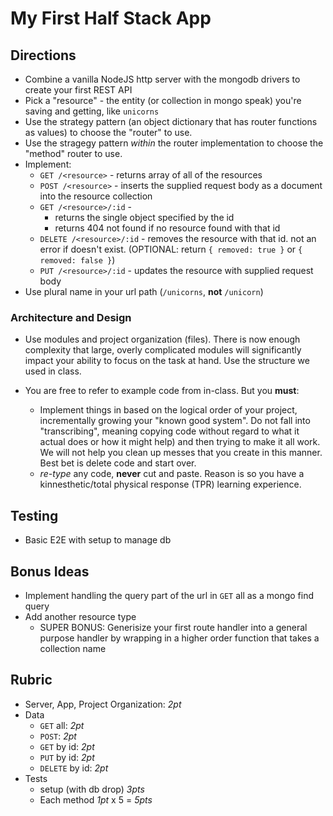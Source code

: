 My First Half Stack App
======

## Directions

* Combine a vanilla NodeJS http server with the mongodb drivers to create your first REST API
* Pick a "resource" - the entity (or collection in mongo speak) you're saving and getting, like `unicorns`
* Use the strategy pattern (an object dictionary that has router functions as values) to choose the "router" to use.
* Use the stragegy pattern _within_ the router implementation to choose the "method" router to use.
* Implement:
    * `GET /<resource>` - returns array of all of the resources
    * `POST /<resource>` - inserts the supplied request body as a document into the resource collection
    * `GET /<resource>/:id` -
      * returns the single object specified by the id
      * returns 404 not found if no resource found with that id    
    * `DELETE /<resource>/:id` - removes the resource with that id. not an error if doesn't exist. 
    (OPTIONAL: return `{ removed: true }` or `{ removed: false }`)
    * `PUT /<resource>/:id` - updates the resource with supplied request body
* Use plural name in your url path (`/unicorns`, **not** `/unicorn`)

### Architecture and Design

* Use modules and project organization (files). There is now enough complexity that large, overly complicated modules 
will significantly impact your ability to focus on the task at hand. Use the structure we used
in class.

* You are free to refer to example code from in-class. But you **must**:
  * Implement things in based on the logical order of your project, incrementally growing your "known good system". 
  Do not fall into "transcribing", meaning copying code without regard to what it actual does or how it might help) 
  and then trying to make it all work. We will not help you clean up messes that you create in this manner. 
  Best bet is delete code and start over.
  * *re-type* any code, **never** cut and paste. Reason is so you have a kinnesthetic/total physical response (TPR) 
  learning experience.

## Testing

* Basic E2E with setup to manage db

## Bonus Ideas

* Implement handling the query part of the url in `GET` all as a mongo find query
* Add another resource type
  * SUPER BONUS: Generisize your first route handler into a general purpose
  handler by wrapping in a higher order function that takes a collection name

## Rubric

* Server, App, Project Organization: *2pt*
* Data
  * `GET` all: *2pt*
  * `POST`: *2pt*
  * `GET` by id: *2pt*
  * `PUT` by id: *2pt*
  * `DELETE` by id: *2pt*
* Tests
  * setup (with db drop) *3pts*
  * Each method *1pt* x 5 = *5pts*
